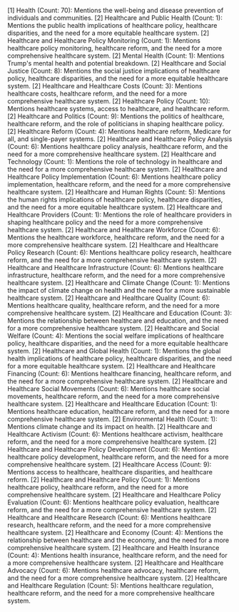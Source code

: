 [1] Health (Count: 70): Mentions the well-being and disease prevention of individuals and communities.
	[2] Healthcare and Public Health (Count: 1): Mentions the public health implications of healthcare policy, healthcare disparities, and the need for a more equitable healthcare system.
	[2] Healthcare and Healthcare Policy Monitoring (Count: 1): Mentions healthcare policy monitoring, healthcare reform, and the need for a more comprehensive healthcare system.
	[2] Mental Health (Count: 1): Mentions Trump's mental health and potential breakdown.
	[2] Healthcare and Social Justice (Count: 8): Mentions the social justice implications of healthcare policy, healthcare disparities, and the need for a more equitable healthcare system.
	[2] Healthcare and Healthcare Costs (Count: 3): Mentions healthcare costs, healthcare reform, and the need for a more comprehensive healthcare system.
	[2] Healthcare Policy (Count: 10): Mentions healthcare systems, access to healthcare, and healthcare reform.
	[2] Healthcare and Politics (Count: 9): Mentions the politics of healthcare, healthcare reform, and the role of politicians in shaping healthcare policy.
	[2] Healthcare Reform (Count: 4): Mentions healthcare reform, Medicare for all, and single-payer systems.
	[2] Healthcare and Healthcare Policy Analysis (Count: 6): Mentions healthcare policy analysis, healthcare reform, and the need for a more comprehensive healthcare system.
	[2] Healthcare and Technology (Count: 1): Mentions the role of technology in healthcare and the need for a more comprehensive healthcare system.
	[2] Healthcare and Healthcare Policy Implementation (Count: 6): Mentions healthcare policy implementation, healthcare reform, and the need for a more comprehensive healthcare system.
	[2] Healthcare and Human Rights (Count: 5): Mentions the human rights implications of healthcare policy, healthcare disparities, and the need for a more equitable healthcare system.
	[2] Healthcare and Healthcare Providers (Count: 1): Mentions the role of healthcare providers in shaping healthcare policy and the need for a more comprehensive healthcare system.
	[2] Healthcare and Healthcare Workforce (Count: 6): Mentions the healthcare workforce, healthcare reform, and the need for a more comprehensive healthcare system.
	[2] Healthcare and Healthcare Policy Research (Count: 6): Mentions healthcare policy research, healthcare reform, and the need for a more comprehensive healthcare system.
	[2] Healthcare and Healthcare Infrastructure (Count: 6): Mentions healthcare infrastructure, healthcare reform, and the need for a more comprehensive healthcare system.
	[2] Healthcare and Climate Change (Count: 1): Mentions the impact of climate change on health and the need for a more sustainable healthcare system.
	[2] Healthcare and Healthcare Quality (Count: 6): Mentions healthcare quality, healthcare reform, and the need for a more comprehensive healthcare system.
	[2] Healthcare and Education (Count: 3): Mentions the relationship between healthcare and education, and the need for a more comprehensive healthcare system.
	[2] Healthcare and Social Welfare (Count: 4): Mentions the social welfare implications of healthcare policy, healthcare disparities, and the need for a more equitable healthcare system.
	[2] Healthcare and Global Health (Count: 1): Mentions the global health implications of healthcare policy, healthcare disparities, and the need for a more equitable healthcare system.
	[2] Healthcare and Healthcare Financing (Count: 6): Mentions healthcare financing, healthcare reform, and the need for a more comprehensive healthcare system.
	[2] Healthcare and Healthcare Social Movements (Count: 6): Mentions healthcare social movements, healthcare reform, and the need for a more comprehensive healthcare system.
	[2] Healthcare and Healthcare Education (Count: 1): Mentions healthcare education, healthcare reform, and the need for a more comprehensive healthcare system.
	[2] Environmental Health (Count: 1): Mentions climate change and its impact on health.
	[2] Healthcare and Healthcare Activism (Count: 6): Mentions healthcare activism, healthcare reform, and the need for a more comprehensive healthcare system.
	[2] Healthcare and Healthcare Policy Development (Count: 6): Mentions healthcare policy development, healthcare reform, and the need for a more comprehensive healthcare system.
	[2] Healthcare Access (Count: 9): Mentions access to healthcare, healthcare disparities, and healthcare reform.
	[2] Healthcare and Healthcare Policy (Count: 1): Mentions healthcare policy, healthcare reform, and the need for a more comprehensive healthcare system.
	[2] Healthcare and Healthcare Policy Evaluation (Count: 6): Mentions healthcare policy evaluation, healthcare reform, and the need for a more comprehensive healthcare system.
	[2] Healthcare and Healthcare Research (Count: 6): Mentions healthcare research, healthcare reform, and the need for a more comprehensive healthcare system.
	[2] Healthcare and Economy (Count: 4): Mentions the relationship between healthcare and the economy, and the need for a more comprehensive healthcare system.
	[2] Healthcare and Health Insurance (Count: 4): Mentions health insurance, healthcare reform, and the need for a more comprehensive healthcare system.
	[2] Healthcare and Healthcare Advocacy (Count: 6): Mentions healthcare advocacy, healthcare reform, and the need for a more comprehensive healthcare system.
	[2] Healthcare and Healthcare Regulation (Count: 5): Mentions healthcare regulation, healthcare reform, and the need for a more comprehensive healthcare system.

